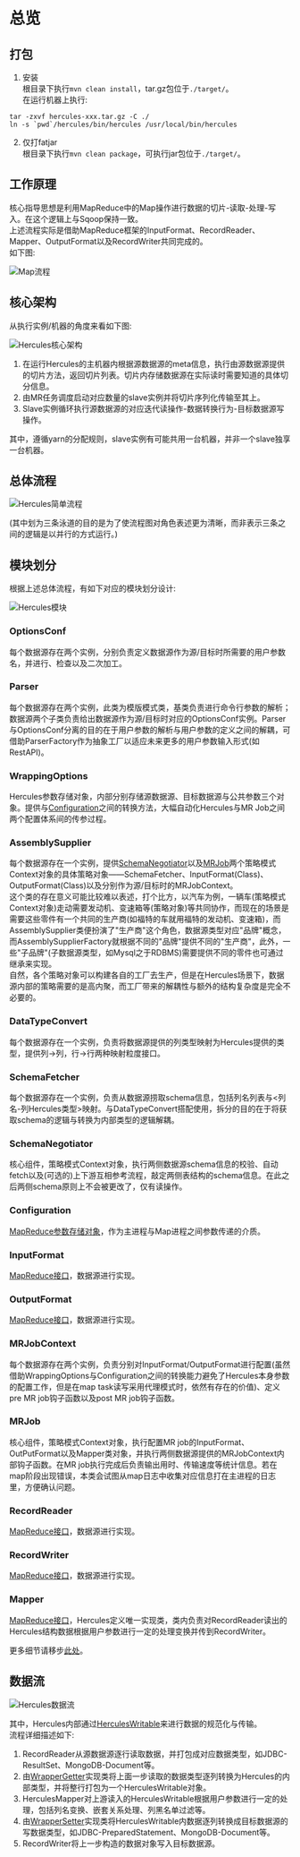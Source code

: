 # 总览
## 打包

1. 安装  
根目录下执行`mvn clean install`，tar.gz包位于`./target/`。  
在运行机器上执行:  
```
tar -zxvf hercules-xxx.tar.gz -C ./
ln -s `pwd`/hercules/bin/hercules /usr/local/bin/hercules
```
2. 仅打fatjar  
根目录下执行`mvn clean package`，可执行jar包位于`./target/`。  

## 工作原理
核心指导思想是利用MapReduce中的Map操作进行数据的切片-读取-处理-写入。在这个逻辑上与Sqoop保持一致。  
上述流程实际是借助MapReduce框架的InputFormat、RecordReader、Mapper、OutputFormat以及RecordWriter共同完成的。  
如下图:  

![Map流程](../image/Map流程.jpg "Map流程")

## 核心架构
从执行实例/机器的角度来看如下图:  

![Hercules核心架构](../image/Hercules工作原理.png "Hercules核心架构")

1. 在运行Hercules的主机器内根据源数据源的meta信息，执行由源数据源提供的切片方法，返回切片列表。切片内存储数据源在实际读时需要知道的具体切分信息。
2. 由MR任务调度启动对应数量的slave实例并将切片序列化传输至其上。
3. Slave实例循环执行源数据源的对应迭代读操作-数据转换行为-目标数据源写操作。 
 
其中，遵循yarn的分配规则，slave实例有可能共用一台机器，并非一个slave独享一台机器。
## 总体流程

![Hercules简单流程](../image/Hercules流程.png "Hercules简单流程")  

(其中划为三条泳道的目的是为了使流程图对角色表述更为清晰，而非表示三条之间的逻辑是以并行的方式运行。)  
## 模块划分
根据上述总体流程，有如下对应的模块划分设计:  

![Hercules模块](../image/Hercules模块.png "Hercules模块")  

### OptionsConf
每个数据源存在两个实例，分别负责定义数据源作为源/目标时所需要的用户参数名，并进行、检查以及二次加工。  
### Parser
每个数据源存在两个实例，此类为模版模式类，基类负责进行命令行参数的解析；数据源两个子类负责给出数据源作为源/目标时对应的OptionsConf实例。Parser与OptionsConf分离的目的在于用户参数的解析与用户参数的定义之间的解耦，可借助ParserFactory作为抽象工厂以适应未来更多的用户参数输入形式(如RestAPI)。  
### WrappingOptions
Hercules参数存储对象，内部分别存储源数据源、目标数据源与公共参数三个对象。提供与[Configuration](./General.md#configuration)之间的转换方法，大幅自动化Hercules与MR Job之间两个配置体系间的传参过程。
### AssemblySupplier
每个数据源存在一个实例，提供[SchemaNegotiator](./General.md#schemanegotiator)以及[MRJob](./General.md#mrjob)两个策略模式Context对象的具体策略对象——SchemaFetcher、InputFormat(Class)、OutputFormat(Class)以及分别作为源/目标时的MRJobContext。  
这个类的存在意义可能比较难以表述，打个比方，以汽车为例，一辆车(策略模式Context对象)走动需要发动机、变速箱等(策略对象)等共同协作，而现在的场景是需要这些零件有一个共同的生产商(如福特的车就用福特的发动机、变速箱)，而AssemblySupplier类便扮演了"生产商"这个角色，数据源类型对应"品牌"概念，而AssemblySupplierFactory就根据不同的"品牌"提供不同的"生产商"，此外，一些"子品牌"(子数据源类型，如Mysql之于RDBMS)需要提供不同的零件也可通过继承来实现。  
自然，各个策略对象可以构建各自的工厂去生产，但是在Hercules场景下，数据源内部的策略需要的是高内聚，而工厂带来的解耦性与额外的结构复杂度是完全不必要的。  
### DataTypeConvert
每个数据源存在一个实例，负责将数据源提供的列类型映射为Hercules提供的类型，提供列->列，行->行两种映射粒度接口。  
### SchemaFetcher
每个数据源存在一个实例，负责从数据源捞取schema信息，包括列名列表与<列名-列Hercules类型>映射。与DataTypeConvert搭配使用，拆分的目的在于将获取schema的逻辑与转换为内部类型的逻辑解耦。 
### SchemaNegotiator
核心组件，策略模式Context对象，执行两侧数据源schema信息的校验、自动fetch以及(可选的)上下游互相参考流程，敲定两侧表结构的schema信息。在此之后两侧schema原则上不会被更改了，仅有读操作。  
### Configuration
[MapReduce参数存储对象](https://hadoop.apache.org/docs/current/api/org/apache/hadoop/conf/Configuration.html)，作为主进程与Map进程之间参数传递的介质。
### InputFormat
[MapReduce接口](https://hadoop.apache.org/docs/stable/api/org/apache/hadoop/mapred/InputFormat.html)，数据源进行实现。
### OutputFormat
[MapReduce接口](https://hadoop.apache.org/docs/stable/api/org/apache/hadoop/mapred/OutputFormat.html)，数据源进行实现。  
### MRJobContext
每个数据源存在两个实例，负责分别对InputFormat/OutputFormat进行配置(虽然借助WrappingOptions与Configuration之间的转换能力避免了Hercules本身参数的配置工作，但是在map task读写采用代理模式时，依然有存在的价值)、定义pre MR job钩子函数以及post MR job钩子函数。  
### MRJob
核心组件，策略模式Context对象，执行配置MR job的InputFormat、OutPutFormat以及Mapper类对象，并执行两侧数据源提供的MRJobContext内部钩子函数。在MR job执行完成后负责输出用时、传输速度等统计信息。若在map阶段出现错误，本类会试图从map日志中收集对应信息打在主进程的日志里，方便确认问题。  
### RecordReader
[MapReduce接口](https://hadoop.apache.org/docs/stable/api/org/apache/hadoop/mapred/RecordReader.html)，数据源进行实现。  
### RecordWriter
[MapReduce接口](https://hadoop.apache.org/docs/stable/api/org/apache/hadoop/mapred/RecordWriter.html)，数据源进行实现。  
### Mapper
[MapReduce接口](https://hadoop.apache.org/docs/stable/api/org/apache/hadoop/mapred/Mapper.html)，Hercules定义唯一实现类，类内负责对RecordReader读出的Hercules结构数据根据用户参数进行一定的处理变换并传到RecordWriter。  

更多细节请移步[此处](./Core.md)。
## 数据流

![Hercules数据流](../image/Hercules数据流.png)  

其中，Hercules内部通过[HerculesWritable](./Core.md#herculeswritable)来进行数据的规范化与传输。  
流程详细描述如下:  
1. RecordReader从源数据源逐行读取数据，并打包成对应数据类型，如JDBC-ResultSet、MongoDB-Document等。
2. 由[WrapperGetter](./Core.md#wrappergetter)实现类将上面一步读取的数据类型逐列转换为Hercules的内部类型，并将整行打包为一个HerculesWritable对象。
3. HerculesMapper对上游读入的HerculesWritable根据用户参数进行一定的处理，包括列名变换、嵌套关系处理、列黑名单过滤等。
4. 由[WrapperSetter](./Core.md#wrappersetter)实现类将HerculesWritable内数据逐列转换成目标数据源的写数据类型，如JDBC-PreparedStatement、MongoDB-Document等。
5. RecordWriter将上一步构造的数据对象写入目标数据源。
